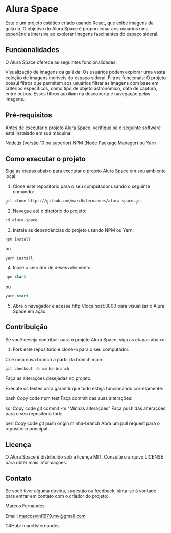# Alura Space
Este é um projeto estático criado usando React, que exibe imagens da galáxia. O objetivo do Alura Space é proporcionar aos usuários uma experiência imersiva ao explorar imagens fascinantes do espaço sideral.

## Funcionalidades
O Alura Space oferece as seguintes funcionalidades:

Visualização de imagens da galáxia: Os usuários podem explorar uma vasta coleção de imagens incríveis do espaço sideral.
Filtros funcionais: O projeto possui filtros que permitem aos usuários filtrar as imagens com base em critérios específicos, como tipo de objeto astronômico, data de captura, entre outros. Esses filtros auxiliam na descoberta e navegação pelas imagens.
## Pré-requisitos
Antes de executar o projeto Alura Space, verifique se o seguinte software está instalado em sua máquina:

Node.js (versão 10 ou superior)
NPM (Node Package Manager) ou Yarn
## Como executar o projeto
Siga as etapas abaixo para executar o projeto Alura Space em seu ambiente local:

1. Clone este repositório para o seu computador usando o seguinte comando:

```bash
git clone https://github.com/marc0sfernandes/alura-space.git
```
2. Navegue até o diretório do projeto:

```bash
cd alura-space
```

3. Instale as dependências do projeto usando NPM ou Yarn:
```
npm install
```
ou
```
yarn install
```
4. Inicie o servidor de desenvolvimento:

```sql
npm start
```
ou

```sql
yarn start
```

5. Abra o navegador e acesse http://localhost:3000 para visualizar o Alura Space em ação.

## Contribuição
Se você deseja contribuir para o projeto Alura Space, siga as etapas abaixo:

1. Fork este repositório e clone-o para o seu computador.

Crie uma nova branch a partir da branch main:

```css
git checkout -b minha-branch
```
Faça as alterações desejadas no projeto.

Execute os testes para garantir que tudo esteja funcionando corretamente:

bash
Copy code
npm test
Faça commit das suas alterações:

sql
Copy code
git commit -m "Minhas alterações"
Faça push das alterações para o seu repositório fork:

perl
Copy code
git push origin minha-branch
Abra um pull request para o repositório principal.

## Licença
O Alura Space é distribuído sob a licença MIT. Consulte o arquivo LICENSE para obter mais informações.

## Contato
Se você tiver alguma dúvida, sugestão ou feedback, sinta-se à vontade para entrar em contato com o criador do projeto:

Marcos Fernandes

Email: marcosvini1979.mv@gmail.com

GitHub: marc0sfernandes
